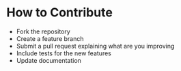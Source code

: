 # How to Contribute
- Fork the repository
- Create a feature branch
- Submit a pull request explaining what are you improving
- Include tests for the new features
- Update documentation
